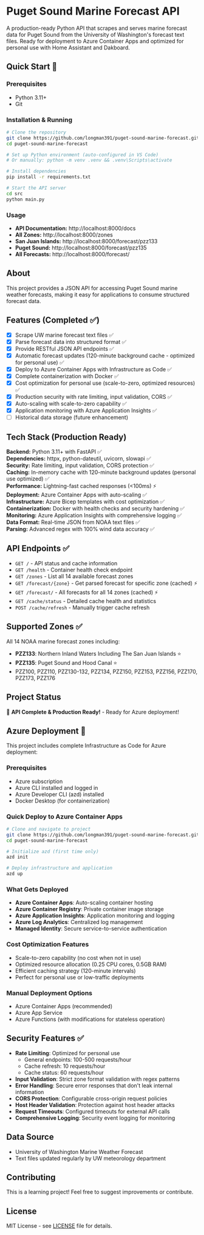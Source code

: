 ﻿# Puget Sound Marine Forecast API

A production-ready Python API that scrapes and serves marine forecast data for Puget Sound from the University of Washington's forecast text files. Ready for deployment to Azure Container Apps and optimized for personal use with Home Assistant and Dakboard.

##  Quick Start 🚀

### Prerequisites
- Python 3.11+
- Git

### Installation & Running
```bash
# Clone the repository
git clone https://github.com/longman391/puget-sound-marine-forecast.git
cd puget-sound-marine-forecast

# Set up Python environment (auto-configured in VS Code)
# Or manually: python -m venv .venv && .venv\Scripts\activate

# Install dependencies
pip install -r requirements.txt

# Start the API server
cd src
python main.py
```

### Usage
- **API Documentation:** http://localhost:8000/docs
- **All Zones:** http://localhost:8000/zones  
- **San Juan Islands:** http://localhost:8000/forecast/pzz133
- **Puget Sound:** http://localhost:8000/forecast/pzz135
- **All Forecasts:** http://localhost:8000/forecast/

##  About

This project provides a JSON API for accessing Puget Sound marine weather forecasts, making it easy for applications to consume structured forecast data.

##  Features (Completed ✅)

- [x] Scrape UW marine forecast text files ✅
- [x] Parse forecast data into structured format ✅  
- [x] Provide RESTful JSON API endpoints ✅
- [x] Automatic forecast updates (120-minute background cache - optimized for personal use) ✅
- [x] Deploy to Azure Container Apps with Infrastructure as Code ✅
- [x] Complete containerization with Docker ✅
- [x] Cost optimization for personal use (scale-to-zero, optimized resources) ✅
- [x] Production security with rate limiting, input validation, CORS ✅
- [x] Auto-scaling with scale-to-zero capability ✅
- [x] Application monitoring with Azure Application Insights ✅
- [ ] Historical data storage (future enhancement)

##  Tech Stack (Production Ready)

**Backend:** Python 3.11+ with FastAPI ✅  
**Dependencies:** httpx, python-dateutil, uvicorn, slowapi ✅  
**Security:** Rate limiting, input validation, CORS protection ✅  
**Caching:** In-memory cache with 120-minute background updates (personal use optimized) ✅  
**Performance:** Lightning-fast cached responses (<100ms) ⚡  
**Deployment:** Azure Container Apps with auto-scaling ✅  
**Infrastructure:** Azure Bicep templates with cost optimization ✅  
**Containerization:** Docker with health checks and security hardening ✅  
**Monitoring:** Azure Application Insights with comprehensive logging ✅  
**Data Format:** Real-time JSON from NOAA text files ✅  
**Parsing:** Advanced regex with 100% wind data accuracy ✅

##  API Endpoints ✅

- `GET /` - API status and cache information
- `GET /health` - Container health check endpoint
- `GET /zones` - List all 14 available forecast zones  
- `GET /forecast/{zone}` - Get parsed forecast for specific zone (cached) ⚡
- `GET /forecast/` - All forecasts for all 14 zones (cached) ⚡
- `GET /cache/status` - Detailed cache health and statistics  
- `POST /cache/refresh` - Manually trigger cache refresh

##  Supported Zones ✅

All 14 NOAA marine forecast zones including:
- **PZZ133**: Northern Inland Waters Including The San Juan Islands ⭐
- **PZZ135**: Puget Sound and Hood Canal ⭐  
- PZZ100, PZZ110, PZZ130-132, PZZ134, PZZ150, PZZ153, PZZ156, PZZ170, PZZ173, PZZ176

##  Project Status

🎉 **API Complete & Production Ready!** - Ready for Azure deployment!

##  Azure Deployment 🚀

This project includes complete Infrastructure as Code for Azure deployment:

### Prerequisites
- Azure subscription
- Azure CLI installed and logged in
- Azure Developer CLI (azd) installed
- Docker Desktop (for containerization)

### Quick Deploy to Azure Container Apps
```bash
# Clone and navigate to project
git clone https://github.com/longman391/puget-sound-marine-forecast.git
cd puget-sound-marine-forecast

# Initialize azd (first time only)
azd init

# Deploy infrastructure and application
azd up
```

### What Gets Deployed
- **Azure Container Apps**: Auto-scaling container hosting
- **Azure Container Registry**: Private container image storage  
- **Azure Application Insights**: Application monitoring and logging
- **Azure Log Analytics**: Centralized log management
- **Managed Identity**: Secure service-to-service authentication

### Cost Optimization Features
- Scale-to-zero capability (no cost when not in use)
- Optimized resource allocation (0.25 CPU cores, 0.5GB RAM)
- Efficient caching strategy (120-minute intervals)
- Perfect for personal use or low-traffic deployments

### Manual Deployment Options
- Azure Container Apps (recommended)
- Azure App Service 
- Azure Functions (with modifications for stateless operation)

##  Security Features ✅

- **Rate Limiting**: Optimized for personal use
  - General endpoints: 100-500 requests/hour
  - Cache refresh: 10 requests/hour
  - Cache status: 60 requests/hour
- **Input Validation**: Strict zone format validation with regex patterns
- **Error Handling**: Secure error responses that don't leak internal information
- **CORS Protection**: Configurable cross-origin request policies
- **Host Header Validation**: Protection against host header attacks
- **Request Timeouts**: Configured timeouts for external API calls
- **Comprehensive Logging**: Security event logging for monitoring

##  Data Source

- University of Washington Marine Weather Forecast
- Text files updated regularly by UW meteorology department

##  Contributing

This is a learning project! Feel free to suggest improvements or contribute.

##  License

MIT License - see [LICENSE](LICENSE) file for details.

